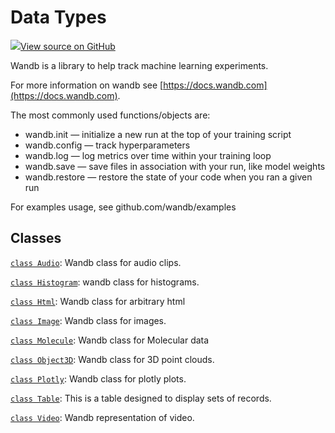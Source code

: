 # Data Types

[![](https://www.tensorflow.org/images/GitHub-Mark-32px.png)View source on GitHub](https://www.github.com/wandb/client/tree/master/wandb/__init__.py)

Wandb is a library to help track machine learning experiments.

For more information on wandb see [https://docs.wandb.com](https://docs.wandb.com).

The most commonly used functions/objects are:

* wandb.init — initialize a new run at the top of your training script
* wandb.config — track hyperparameters
* wandb.log — log metrics over time within your training loop
* wandb.save — save files in association with your run, like model weights
* wandb.restore — restore the state of your code when you ran a given run

For examples usage, see github.com/wandb/examples

## Classes

[`class Audio`](audio.md): Wandb class for audio clips.

[`class Histogram`](histogram.md): wandb class for histograms.

[`class Html`](html.md): Wandb class for arbitrary html

[`class Image`](image.md): Wandb class for images.

[`class Molecule`](molecule.md): Wandb class for Molecular data

[`class Object3D`](object3d.md): Wandb class for 3D point clouds.

[`class Plotly`](plotly.md): Wandb class for plotly plots.

[`class Table`](table.md): This is a table designed to display sets of records.

[`class Video`](video.md): Wandb representation of video.

